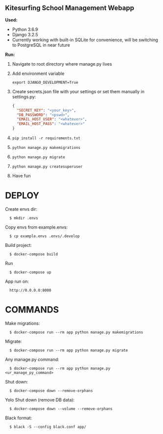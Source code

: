 ## Kitesurfing School Management Webapp


**Used:**
* Python 3.6.9
* Django 3.2.5
* Currently working with built-in SQLite for convenience, will be switching to PostgreSQL in near future

**Run:**

1. Navigate to root directory where manage.py lives
2. Add environment variable

    ``` export DJANGO_DEVELOPMENT=True ```

4. Create secrets.json file with your settings or set them manually in settings.py:

    ```json
    {
      "SECRET_KEY": "<your_key>",
      "DB_PASSWORD": "<pswd>",
      "EMAIL_HOST_USER": "<whatever>",
      "EMAIL_HOST_PASS": "<whatever>"
    }
    ```

4. ``` pip install -r requirements.txt ```
5. ``` python manage.py makemigrations ```
6. ``` python manage.py migrate ```
7. ``` python manage.py createsuperuser ```
8. Have fun


DEPLOY
======

Create envs dir:

      $ mkdir .envs

Copy envs from example.envs:

      $ cp example.envs .envs/.develop
   
Build project:

      $ docker-compose build

Run 

      $ docker-compose up
   
App run on:

      http://0.0.0.0:8000


COMMANDS
========

Make migrations:

      $ docker-compose run --rm app python manage.py makemigrations

Migrate:

      $ docker-compose run --rm app python manage.py migrate

Any manage.py command:

      $ docker-compose run --rm app python manage.py <ur_manage_py_command>

Shut down:

      $ docker-compose down --remove-orphans

Yolo Shut down (remove DB data):

      $ docker-compose down --volume --remove-orphans

Black format:

      $ black -S --config black.conf app/